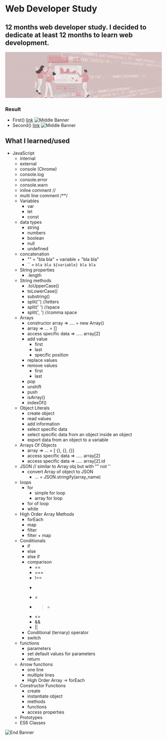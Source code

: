 # Web Developer Study
## 12 months web developer study. I decided to dedicate at least 12 months to learn web development.

![Begin Banner](Documentation/top-1200x350.gif)


### Result
* First() [link]()
![Middle Banner](wds-20(1).gif)
* Second() [link]()
![Middle Banner](wds-20(2).png)


## What I learned/used
* JavaScript
    * internal
    * external
    * console (Chrome)
    * console.log
    * console.error
    * console.warn
    * inline comment // 
    * multi line comment /**/
    * Variables
        * var
        * let
        * const
    * data types
        * string
        * numbers
        * boolean
        * null
        * undefined
    * concatenation
        * "" = "bla bla" + variable + "bla bla"
        * `` = `bla bla ${variable} bla bla`
    * String properties
        * .length
    * String methods
        * .toUpperCase()
        * toLowerCase()
        * substring()
        * split('') //letters
        * split(' ') //space
        * split(', ') //comma space
    * Arrays
        * constructor array => .... = new Array()
        * array => ... = []
        * access specific data => ..... array[2]
        * add value
            * first
            * last
            * specific position
        * replace values
        * remove values
            * first
            * last
        * pop
        * unshift
        * push
        * isArray()
        * indexOf()
    * Object Literals        
        * create object
        * read values
        * add information
        * select specific data 
        * select specific data from an object inside an object
        * export data from an object to a variable
    * Arrays Of Objects 
        * array => ... = [ {}, {}, {}]
        * access specific data => ..... array[2]
        * access specific data => ..... array[2].id
    * JSON // similar to Array obj but with "" not ''
        * convert Array of object to JSON
            * ... = JSON.stringify(array_name)
    * loops
        * for
            * simple for loop
            * array for loop
        * for of loop
        * while
    * High Order Array Methods
        * forEach
        * map
        * filter
        * filter + map
    * Conditionals
        * if
        * else
        * else if
        * comparison
            * ==
            * ===
            * !==
            * >
            * <
            * >=
            * <=
            * &&
            * ||
        * Conditional (ternary) operator
        * switch
    * functions
        * parameters
        * set default values for parameters
        * return
    * Arrow functions
        * one line
        * multiple lines
        * High Order Array -> forEach
    * Constructor Functions
        * create
        * instantiate object
        * methods
        * functions
        * access properties
    * Prototypes
    * ES6 Classes 
    





    







      

![End Banner](Documentation/botton-1200x350.gif)